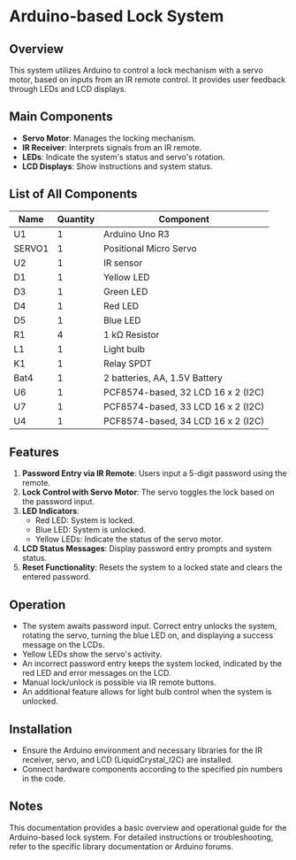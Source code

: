 # Arduino-based Lock System

## Overview
This system utilizes Arduino to control a lock mechanism with a servo motor, based on inputs from an IR remote control. It provides user feedback through LEDs and LCD displays.

## Main Components
- **Servo Motor**: Manages the locking mechanism.
- **IR Receiver**: Interprets signals from an IR remote.
- **LEDs**: Indicate the system's status and servo's rotation.
- **LCD Displays**: Show instructions and system status.

## List of All Components

| Name   | Quantity | Component                       |
| ------ | -------- | ------------------------------- |
| U1     | 1        | Arduino Uno R3                  |
| SERVO1 | 1        | Positional Micro Servo          |
| U2     | 1        | IR sensor                       |
| D1     | 1        | Yellow LED                      |
| D3     | 1        | Green LED                       |
| D4     | 1        | Red LED                         |
| D5     | 1        | Blue LED                        |
| R1     | 4        | 1 kΩ Resistor                   |
| L1     | 1        | Light bulb                      |
| K1     | 1        | Relay SPDT                      |
| Bat4   | 1        | 2 batteries, AA, 1.5V Battery   |
| U6     | 1        | PCF8574-based, 32 LCD 16 x 2 (I2C) |
| U7     | 1        | PCF8574-based, 33 LCD 16 x 2 (I2C) |
| U4     | 1        | PCF8574-based, 34 LCD 16 x 2 (I2C) |

## Features
1. **Password Entry via IR Remote**: Users input a 5-digit password using the remote.
2. **Lock Control with Servo Motor**: The servo toggles the lock based on the password input.
3. **LED Indicators**:
   - Red LED: System is locked.
   - Blue LED: System is unlocked.
   - Yellow LEDs: Indicate the status of the servo motor.
4. **LCD Status Messages**: Display password entry prompts and system status.
5. **Reset Functionality**: Resets the system to a locked state and clears the entered password.

## Operation
- The system awaits password input. Correct entry unlocks the system, rotating the servo, turning the blue LED on, and displaying a success message on the LCDs.
- Yellow LEDs show the servo's activity.
- An incorrect password entry keeps the system locked, indicated by the red LED and error messages on the LCD.
- Manual lock/unlock is possible via IR remote buttons.
- An additional feature allows for light bulb control when the system is unlocked.

## Installation
- Ensure the Arduino environment and necessary libraries for the IR receiver, servo, and LCD (LiquidCrystal_I2C) are installed.
- Connect hardware components according to the specified pin numbers in the code.

## Notes
This documentation provides a basic overview and operational guide for the Arduino-based lock system. For detailed instructions or troubleshooting, refer to the specific library documentation or Arduino forums.
